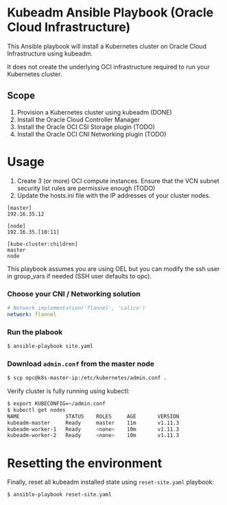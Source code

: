 # Kubeadm Ansible Playbook (Oracle Cloud Infrastructure)

This Ansible playbook will install a Kubernetes cluster on Oracle Cloud Infrastructure using kubeadm.

It does not create the underlying OCI infrastructure required to run your Kubernetes cluster.

## Scope

1. Provision a Kubernetes cluster using kubeadm (DONE)
2. Install the Oracle Cloud Controller Manager
3. Install the Oracle OCI CSI Storage plugin (TODO)
4. Install the Oracle OCI CNI Networking plugin (TODO)

# Usage

1. Create 3 (or more) OCI compute instances. Ensure that the VCN subnet security list rules are permissive enough (TODO)
2. Update the hosts.ini file with the IP addresses of your cluster nodes. 

```
[master]
192.16.35.12

[node]
192.16.35.[10:11]

[kube-cluster:children]
master
node
```

This playbook assumes you are using OEL but you can modify the ssh user in group_vars if needed (SSH user defaults to opc).

### Choose your CNI / Networking solution

```yaml
# Network implementation('flannel', 'calico')
network: flannel
```

### Run the plabook

```sh
$ ansible-playbook site.yaml
```

### Download `admin.conf` from the master node

```sh
$ scp opc@k8s-master-ip:/etc/kubernetes/admin.conf .
```

Verify cluster is fully running using kubectl:

```sh
$ export KUBECONFIG=~/admin.conf
$ kubectl get nodes
NAME               STATUS    ROLES     AGE       VERSION
kubeadm-master     Ready     master    11m       v1.11.3
kubeadm-worker-1   Ready     <none>    10m       v1.11.3
kubeadm-worker-2   Ready     <none>    10m       v1.11.3
```

# Resetting the environment

Finally, reset all kubeadm installed state using `reset-site.yaml` playbook:

```sh
$ ansible-playbook reset-site.yaml
```
